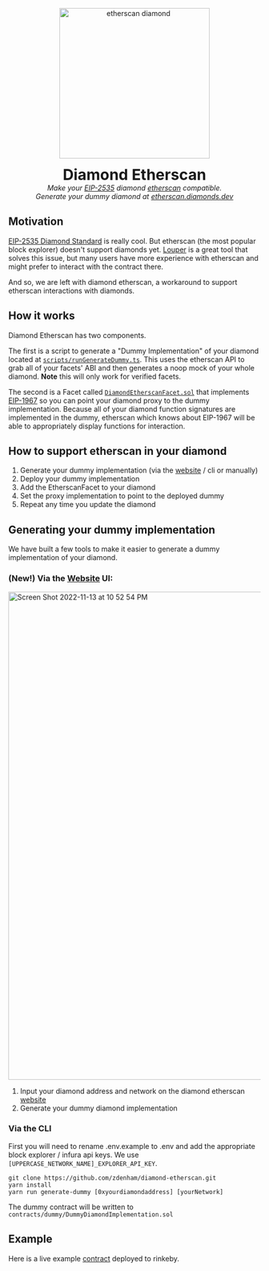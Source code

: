 <p align="center">
  <img width="300px; margin-top: 10px;" alt="etherscan diamond" src="https://user-images.githubusercontent.com/16373521/201745986-08ad050e-df47-4839-8ac1-2916c7f37bb6.png">
</p>
<p align="center">
  <b style="font-size: 30px">
    Diamond Etherscan
  </b>
  <br/>
  <i>
    Make your <a href="https://eips.ethereum.org/EIPS/eip-2535" target="_blank">EIP-2535</a> diamond <a href="https://eips.ethereum.org/EIPS/eip-2535" target="_blank">etherscan</a> compatible. <br/> Generate your dummy diamond at <a target="_blank" href="https://etherscan.diamonds.dev">etherscan.diamonds.dev</a>
  </i>
</p>

## Motivation

[EIP-2535 Diamond Standard](https://github.com/ethereum/EIPs/issues/2535) is really cool. But etherscan (the most popular block explorer) doesn't support diamonds yet. [Louper](https://louper.dev) is a great tool that solves this issue, but many users have more experience with etherscan and might prefer to interact with the contract there.

And so, we are left with diamond etherscan, a workaround to support etherscan interactions with diamonds.

## How it works

Diamond Etherscan has two components.

The first is a script to generate a "Dummy Implementation" of your diamond located at [`scripts/runGenerateDummy.ts`](https://github.com/zdenham/diamond-etherscan/blob/main/scripts/runGenerateDummy.ts). This uses the etherscan API to grab all of your facets' ABI and then generates a noop mock of your whole diamond. **Note** this will only work for verified facets.

The second is a Facet called [`DiamondEtherscanFacet.sol`](https://github.com/zdenham/diamond-etherscan/blob/main/contracts/facets/DiamondEtherscanFacet.sol) that implements [EIP-1967](https://eips.ethereum.org/EIPS/eip-1967) so you can point your diamond proxy to the dummy implementation. Because all of your diamond function signatures are implemented in the dummy, etherscan which knows about EIP-1967 will be able to appropriately display functions for interaction.

## How to support etherscan in your diamond

1. Generate your dummy implementation (via the [website](https://etherscan.diamonds.dev/) / cli or manually)
2. Deploy your dummy implementation
3. Add the EtherscanFacet to your diamond
4. Set the proxy implementation to point to the deployed dummy
5. Repeat any time you update the diamond


## Generating your dummy implementation

We have built a few tools to make it easier to generate a dummy implementation of your diamond.

### **(New!)** Via the [Website](https://etherscan.diamonds.dev) UI: 

<img width="973" alt="Screen Shot 2022-11-13 at 10 52 54 PM" src="https://user-images.githubusercontent.com/16373521/201594198-de153e9f-3b31-425b-bb89-13c5ed9bdef9.png">

1. Input your diamond address and network on the diamond etherscan [website](https://etherscan.diamonds.dev/)
2. Generate your dummy diamond implementation

### Via the CLI

First you will need to rename .env.example to .env and add the appropriate block explorer / infura api keys. We use `[UPPERCASE_NETWORK_NAME]_EXPLORER_API_KEY`.

```
git clone https://github.com/zdenham/diamond-etherscan.git
yarn install
yarn run generate-dummy [0xyourdiamondaddress] [yourNetwork]
```

The dummy contract will be written to `contracts/dummy/DummyDiamondImplementation.sol`

## Example

Here is a live example [contract](https://rinkeby.etherscan.io/address/0xc173ae57b7479b95EA9EF0B1A3C70a61e84d0F30) deployed to rinkeby.

